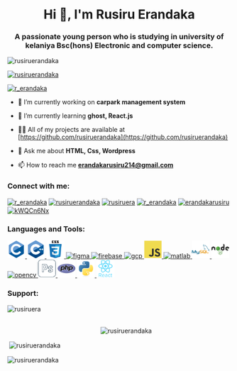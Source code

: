 <h1 align="center">Hi 👋, I'm Rusiru Erandaka</h1>
<h3 align="center">A passionate young person who is studying in university of kelaniya Bsc(hons) Electronic and computer science.</h3>

<p align="left"> <img src="https://komarev.com/ghpvc/?username=rusiruerandaka&label=Profile%20views&color=0e75b6&style=flat" alt="rusiruerandaka" /> </p>

<p align="left"> <a href="https://github.com/ryo-ma/github-profile-trophy"><img src="https://github-profile-trophy.vercel.app/?username=rusiruerandaka" alt="rusiruerandaka" /></a> </p>

<p align="left"> <a href="https://twitter.com/r_erandaka" target="blank"><img src="https://img.shields.io/twitter/follow/r_erandaka?logo=twitter&style=for-the-badge" alt="r_erandaka" /></a> </p>

- 🔭 I’m currently working on **carpark management system**

- 🌱 I’m currently learning **ghost, React.js**

- 👨‍💻 All of my projects are available at [https://github.com/rusiruerandaka](https://github.com/rusiruerandaka)

- 💬 Ask me about **HTML, Css, Wordpress**

- 📫 How to reach me **erandakarusiru214@gmail.com**

<h3 align="left">Connect with me:</h3>
<p align="left">
<a href="https://twitter.com/r_erandaka" target="blank"><img align="center" src="https://raw.githubusercontent.com/rahuldkjain/github-profile-readme-generator/master/src/images/icons/Social/twitter.svg" alt="r_erandaka" height="30" width="40" /></a>
<a href="https://linkedin.com/in/rusiruerandaka" target="blank"><img align="center" src="https://raw.githubusercontent.com/rahuldkjain/github-profile-readme-generator/master/src/images/icons/Social/linked-in-alt.svg" alt="rusiruerandaka" height="30" width="40" /></a>
<a href="https://fb.com/rusiruera" target="blank"><img align="center" src="https://raw.githubusercontent.com/rahuldkjain/github-profile-readme-generator/master/src/images/icons/Social/facebook.svg" alt="rusiruera" height="30" width="40" /></a>
<a href="https://instagram.com/r_erandaka" target="blank"><img align="center" src="https://raw.githubusercontent.com/rahuldkjain/github-profile-readme-generator/master/src/images/icons/Social/instagram.svg" alt="r_erandaka" height="30" width="40" /></a>
<a href="https://www.youtube.com/c/erandakarusiru" target="blank"><img align="center" src="https://raw.githubusercontent.com/rahuldkjain/github-profile-readme-generator/master/src/images/icons/Social/youtube.svg" alt="erandakarusiru" height="30" width="40" /></a>
<a href="https://discord.gg/kWQCn6Nx" target="blank"><img align="center" src="https://raw.githubusercontent.com/rahuldkjain/github-profile-readme-generator/master/src/images/icons/Social/discord.svg" alt="kWQCn6Nx" height="30" width="40" /></a>
</p>

<h3 align="left">Languages and Tools:</h3>
<p align="left"> <a href="https://www.cprogramming.com/" target="_blank" rel="noreferrer"> <img src="https://raw.githubusercontent.com/devicons/devicon/master/icons/c/c-original.svg" alt="c" width="40" height="40"/> </a> <a href="https://www.w3schools.com/cpp/" target="_blank" rel="noreferrer"> <img src="https://raw.githubusercontent.com/devicons/devicon/master/icons/cplusplus/cplusplus-original.svg" alt="cplusplus" width="40" height="40"/> </a> <a href="https://www.w3schools.com/css/" target="_blank" rel="noreferrer"> <img src="https://raw.githubusercontent.com/devicons/devicon/master/icons/css3/css3-original-wordmark.svg" alt="css3" width="40" height="40"/> </a> <a href="https://www.figma.com/" target="_blank" rel="noreferrer"> <img src="https://www.vectorlogo.zone/logos/figma/figma-icon.svg" alt="figma" width="40" height="40"/> </a> <a href="https://firebase.google.com/" target="_blank" rel="noreferrer"> <img src="https://www.vectorlogo.zone/logos/firebase/firebase-icon.svg" alt="firebase" width="40" height="40"/> </a> <a href="https://cloud.google.com" target="_blank" rel="noreferrer"> <img src="https://www.vectorlogo.zone/logos/google_cloud/google_cloud-icon.svg" alt="gcp" width="40" height="40"/> </a> <a href="https://developer.mozilla.org/en-US/docs/Web/JavaScript" target="_blank" rel="noreferrer"> <img src="https://raw.githubusercontent.com/devicons/devicon/master/icons/javascript/javascript-original.svg" alt="javascript" width="40" height="40"/> </a> <a href="https://www.mathworks.com/" target="_blank" rel="noreferrer"> <img src="https://upload.wikimedia.org/wikipedia/commons/2/21/Matlab_Logo.png" alt="matlab" width="40" height="40"/> </a> <a href="https://www.mysql.com/" target="_blank" rel="noreferrer"> <img src="https://raw.githubusercontent.com/devicons/devicon/master/icons/mysql/mysql-original-wordmark.svg" alt="mysql" width="40" height="40"/> </a> <a href="https://nodejs.org" target="_blank" rel="noreferrer"> <img src="https://raw.githubusercontent.com/devicons/devicon/master/icons/nodejs/nodejs-original-wordmark.svg" alt="nodejs" width="40" height="40"/> </a> <a href="https://opencv.org/" target="_blank" rel="noreferrer"> <img src="https://www.vectorlogo.zone/logos/opencv/opencv-icon.svg" alt="opencv" width="40" height="40"/> </a> <a href="https://www.photoshop.com/en" target="_blank" rel="noreferrer"> <img src="https://raw.githubusercontent.com/devicons/devicon/master/icons/photoshop/photoshop-line.svg" alt="photoshop" width="40" height="40"/> </a> <a href="https://www.php.net" target="_blank" rel="noreferrer"> <img src="https://raw.githubusercontent.com/devicons/devicon/master/icons/php/php-original.svg" alt="php" width="40" height="40"/> </a> <a href="https://www.python.org" target="_blank" rel="noreferrer"> <img src="https://raw.githubusercontent.com/devicons/devicon/master/icons/python/python-original.svg" alt="python" width="40" height="40"/> </a> <a href="https://reactjs.org/" target="_blank" rel="noreferrer"> <img src="https://raw.githubusercontent.com/devicons/devicon/master/icons/react/react-original-wordmark.svg" alt="react" width="40" height="40"/> </a> </p>


<h3 align="left">Support:</h3>
<p><a href="https://www.buymeacoffee.com/rusiruera"> <img align="left" src="https://cdn.buymeacoffee.com/buttons/v2/default-yellow.png" height="50" width="210" alt="rusiruera" /></a></p><br><br>


<p><img align="center" src="https://github-readme-stats.vercel.app/api/top-langs?username=rusiruerandaka&show_icons=true&locale=en&layout=compact" alt="rusiruerandaka" /></p>

<p>&nbsp;<img align="center" src="https://github-readme-stats.vercel.app/api?username=rusiruerandaka&show_icons=true&locale=en" alt="rusiruerandaka" /></p>

<p><img align="center" src="https://github-readme-streak-stats.herokuapp.com/?user=rusiruerandaka&" alt="rusiruerandaka" /></p>

